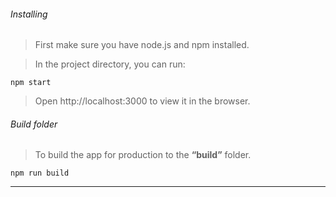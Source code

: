 ###### Installing
> First make sure you have node.js and npm installed.

> In the project directory, you can run:

```
npm start 
```

> Open http://localhost:3000 to view it in the browser.


###### Build folder
> To build the app for production to the **“build”** folder.

```
npm run build 
```

---
